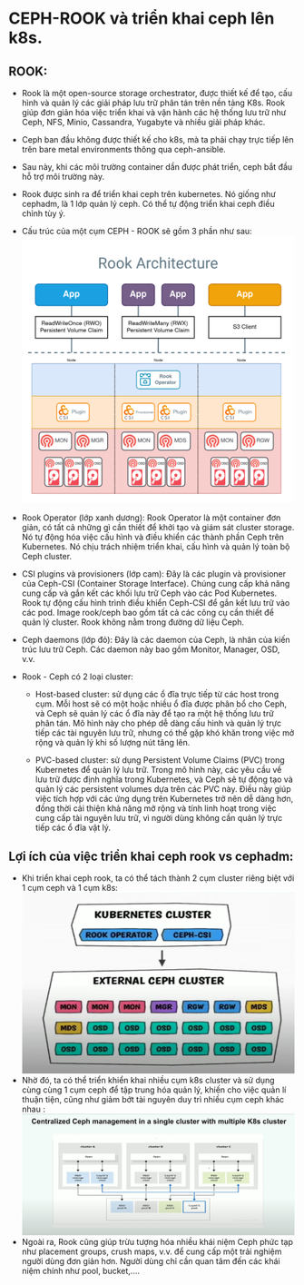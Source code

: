 # CEPH-ROOK và triển khai ceph lên k8s.

## ROOK:
- Rook là một open-source storage orchestrator, được thiết kế để tạo, cấu hình và quản lý các giải pháp lưu trữ phân tán trên nền tảng K8s. Rook giúp đơn giản hóa việc triển khai và vận hành các hệ thống lưu trữ như Ceph, NFS, Minio, Cassandra, Yugabyte và nhiều giải pháp khác.

- Ceph ban đầu không được thiết kế cho k8s, mà ta phải chạy trực tiếp lên trên bare metal environments thông qua ceph-ansible.

- Sau này, khi các môi trường container dần được phát triển, ceph bắt đầu hỗ trợ môi trường này.

- Rook được sinh ra để triển khai ceph trên kubernetes. Nó giống như cephadm, là 1 lớp quản lý ceph. Có thể tự động triển khai ceph điều chỉnh tùy ý.
- Cấu trúc của một cụm CEPH - ROOK sẽ gồm 3 phần như sau:
![alt text](../Picture/ceph-rook-struc.png) 

- Rook Operator (lớp xanh dương): Rook Operator là một container đơn giản, có tất cả những gì cần thiết để khởi tạo và giám sát cluster storage. Nó tự động hóa việc cấu hình và điều khiển các thành phần Ceph trên Kubernetes. Nó chịu trách nhiệm triển khai, cấu hình và quản lý toàn bộ Ceph cluster.
- CSI plugins và provisioners (lớp cam): Đây là các plugin và provisioner của Ceph-CSI (Container Storage Interface). Chúng cung cấp khả năng cung cấp và gắn kết các khối lưu trữ Ceph vào các Pod Kubernetes. Rook tự động cấu hình trình điều khiển Ceph-CSI để gắn kết lưu trữ vào các pod. Image rook/ceph bao gồm tất cả các công cụ cần thiết để quản lý cluster. Rook không nằm trong đường dữ liệu Ceph. 

- Ceph daemons (lớp đỏ): Đây là các daemon của Ceph, là nhân của kiến trúc lưu trữ Ceph. Các daemon này bao gồm Monitor, Manager, OSD, v.v.

- Rook - Ceph có 2 loại cluster:
    - Host-based cluster: sử dụng các ổ đĩa trực tiếp từ các host trong cụm. Mỗi host sẽ có một hoặc nhiều ổ đĩa được phân bổ cho Ceph, và Ceph sẽ quản lý các ổ đĩa này để tạo ra một hệ thống lưu trữ phân tán. Mô hình này cho phép dễ dàng cấu hình và quản lý trực tiếp các tài nguyên lưu trữ, nhưng có thể gặp khó khăn trong việc mở rộng và quản lý khi số lượng nút tăng lên.
    
    - PVC-based cluster: sử dụng Persistent Volume Claims (PVC) trong Kubernetes để quản lý lưu trữ. Trong mô hình này, các yêu cầu về lưu trữ được định nghĩa trong Kubernetes, và Ceph sẽ tự động tạo và quản lý các persistent volumes dựa trên các PVC này. Điều này giúp việc tích hợp với các ứng dụng trên Kubernetes trở nên dễ dàng hơn, đồng thời cải thiện khả năng mở rộng và tính linh hoạt trong việc cung cấp tài nguyên lưu trữ, vì người dùng không cần quản lý trực tiếp các ổ đĩa vật lý.


## Lợi ích của việc triển khai ceph rook vs cephadm:
- Khi triển khai ceph rook, ta có thể tách thành 2 cụm cluster riêng biệt với 1 cụm ceph và 1 cụm k8s:
![alt text](../Picture/ceph-k8s-cluster.png)
- Nhờ đó, ta có thể triển khiển khai nhiều cụm k8s cluster và sử dụng cùng cùng 1 cụm ceph để tập trung hóa quản lý, khiến cho việc quản lí thuận tiện, cũng như giảm bớt tài nguyên duy trì nhiều cụm ceph khác nhau  :
![alt text](../Picture/centralize-ceph-k8s.png)
- Ngoài ra, Rook  cũng giúp trừu tượng hóa nhiều khái niệm Ceph phức tạp như placement groups, crush maps, v.v. để cung cấp một trải nghiệm người dùng đơn giản hơn. Người dùng chỉ cần quan tâm đến các khái niệm chính như pool, bucket,....


